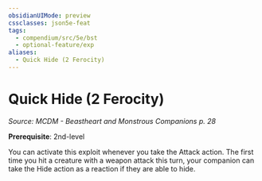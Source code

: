 ```yaml
---
obsidianUIMode: preview
cssclasses: json5e-feat
tags:
  - compendium/src/5e/bst
  - optional-feature/exp
aliases:
  - Quick Hide (2 Ferocity)
---
```

# Quick Hide (2 Ferocity)
*Source: MCDM - Beastheart and Monstrous Companions p. 28*  

**Prerequisite**: 2nd-level

You can activate this exploit whenever you take the Attack action. The first time you hit a creature with a weapon attack this turn, your companion can take the Hide action as a reaction if they are able to hide.